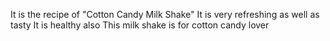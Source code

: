 It is the recipe of "Cotton Candy Milk Shake"
It is very refreshing as well as tasty
It is healthy also
This milk shake is for cotton candy lover 
